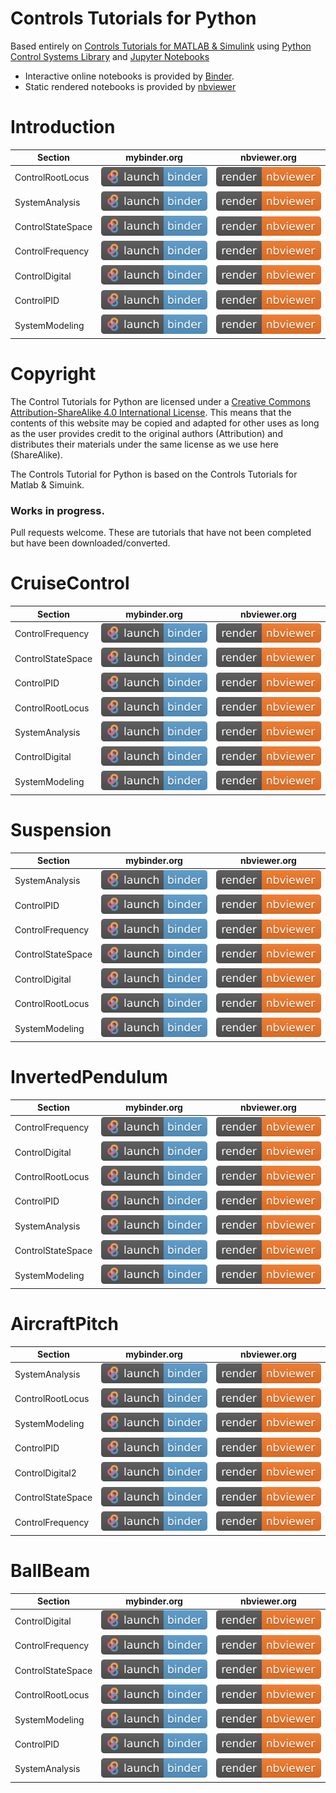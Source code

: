 # Controls Tutorials for Python

Based entirely on [Controls Tutorials for MATLAB & Simulink](https://ctms.engin.umich.edu/CTMS/index.php?aux=Home) using [Python Control Systems Library](https://python-control.readthedocs.io/) and [Jupyter Notebooks](https://jupyter.org/)

- Interactive online notebooks is provided by [Binder](https://mybinder.org/).
- Static rendered notebooks is provided by [nbviewer](https://nbviewer.jupyter.org/)

# Introduction

| Section | mybinder.org| nbviewer.org|
| - | - | - |
| ControlRootLocus | [![Binder](binder_badge.svg)](https://mybinder.org/v2/gh/dapperfu/UMich_Controls_Tutorials_Python/main?filepath=Introduction%2FIntroduction_ControlRootLocus.ipynb) | [![nbviewer](nbviewer_badge.svg)](https://nbviewer.jupyter.org/github/dapperfu/UMich_Controls_Tutorials_Python/blob/main/Introduction/Introduction_ControlRootLocus.ipynb) |
| SystemAnalysis | [![Binder](binder_badge.svg)](https://mybinder.org/v2/gh/dapperfu/UMich_Controls_Tutorials_Python/main?filepath=Introduction%2FIntroduction_SystemAnalysis.ipynb) | [![nbviewer](nbviewer_badge.svg)](https://nbviewer.jupyter.org/github/dapperfu/UMich_Controls_Tutorials_Python/blob/main/Introduction/Introduction_SystemAnalysis.ipynb) |
| ControlStateSpace | [![Binder](binder_badge.svg)](https://mybinder.org/v2/gh/dapperfu/UMich_Controls_Tutorials_Python/main?filepath=Introduction%2FIntroduction_ControlStateSpace.ipynb) | [![nbviewer](nbviewer_badge.svg)](https://nbviewer.jupyter.org/github/dapperfu/UMich_Controls_Tutorials_Python/blob/main/Introduction/Introduction_ControlStateSpace.ipynb) |
| ControlFrequency | [![Binder](binder_badge.svg)](https://mybinder.org/v2/gh/dapperfu/UMich_Controls_Tutorials_Python/main?filepath=Introduction%2FIntroduction_ControlFrequency.ipynb) | [![nbviewer](nbviewer_badge.svg)](https://nbviewer.jupyter.org/github/dapperfu/UMich_Controls_Tutorials_Python/blob/main/Introduction/Introduction_ControlFrequency.ipynb) |
| ControlDigital | [![Binder](binder_badge.svg)](https://mybinder.org/v2/gh/dapperfu/UMich_Controls_Tutorials_Python/main?filepath=Introduction%2FIntroduction_ControlDigital.ipynb) | [![nbviewer](nbviewer_badge.svg)](https://nbviewer.jupyter.org/github/dapperfu/UMich_Controls_Tutorials_Python/blob/main/Introduction/Introduction_ControlDigital.ipynb) |
| ControlPID | [![Binder](binder_badge.svg)](https://mybinder.org/v2/gh/dapperfu/UMich_Controls_Tutorials_Python/main?filepath=Introduction%2FIntroduction_ControlPID.ipynb) | [![nbviewer](nbviewer_badge.svg)](https://nbviewer.jupyter.org/github/dapperfu/UMich_Controls_Tutorials_Python/blob/main/Introduction/Introduction_ControlPID.ipynb) |
| SystemModeling | [![Binder](binder_badge.svg)](https://mybinder.org/v2/gh/dapperfu/UMich_Controls_Tutorials_Python/main?filepath=Introduction%2FIntroduction_SystemModeling.ipynb) | [![nbviewer](nbviewer_badge.svg)](https://nbviewer.jupyter.org/github/dapperfu/UMich_Controls_Tutorials_Python/blob/main/Introduction/Introduction_SystemModeling.ipynb) |

# Copyright

The Control Tutorials for Python are licensed under a [Creative Commons Attribution-ShareAlike 4.0 International License](http://creativecommons.org/licenses/by-sa/4.0/). This means that the contents of this website may be copied and adapted for other uses as long as the user provides credit to the original authors (Attribution) and distributes their materials under the same license as we use here (ShareAlike). 

The Controls Tutorial for Python is based on the Controls Tutorials for Matlab & Simuink.

### Works in progress.

Pull requests welcome. These are tutorials that have not been completed but have been downloaded/converted.

# CruiseControl
| Section | mybinder.org| nbviewer.org|
| - | - | - |
| ControlFrequency | [![Binder](binder_badge.svg)](https://mybinder.org/v2/gh/dapperfu/UMich_Controls_Tutorials_Python/main?filepath=CruiseControl%2FCruiseControl_ControlFrequency.ipynb) | [![nbviewer](nbviewer_badge.svg)](https://nbviewer.jupyter.org/github/dapperfu/UMich_Controls_Tutorials_Python/blob/main/CruiseControl/CruiseControl_ControlFrequency.ipynb) |
| ControlStateSpace | [![Binder](binder_badge.svg)](https://mybinder.org/v2/gh/dapperfu/UMich_Controls_Tutorials_Python/main?filepath=CruiseControl%2FCruiseControl_ControlStateSpace.ipynb) | [![nbviewer](nbviewer_badge.svg)](https://nbviewer.jupyter.org/github/dapperfu/UMich_Controls_Tutorials_Python/blob/main/CruiseControl/CruiseControl_ControlStateSpace.ipynb) |
| ControlPID | [![Binder](binder_badge.svg)](https://mybinder.org/v2/gh/dapperfu/UMich_Controls_Tutorials_Python/main?filepath=CruiseControl%2FCruiseControl_ControlPID.ipynb) | [![nbviewer](nbviewer_badge.svg)](https://nbviewer.jupyter.org/github/dapperfu/UMich_Controls_Tutorials_Python/blob/main/CruiseControl/CruiseControl_ControlPID.ipynb) |
| ControlRootLocus | [![Binder](binder_badge.svg)](https://mybinder.org/v2/gh/dapperfu/UMich_Controls_Tutorials_Python/main?filepath=CruiseControl%2FCruiseControl_ControlRootLocus.ipynb) | [![nbviewer](nbviewer_badge.svg)](https://nbviewer.jupyter.org/github/dapperfu/UMich_Controls_Tutorials_Python/blob/main/CruiseControl/CruiseControl_ControlRootLocus.ipynb) |
| SystemAnalysis | [![Binder](binder_badge.svg)](https://mybinder.org/v2/gh/dapperfu/UMich_Controls_Tutorials_Python/main?filepath=CruiseControl%2FCruiseControl_SystemAnalysis.ipynb) | [![nbviewer](nbviewer_badge.svg)](https://nbviewer.jupyter.org/github/dapperfu/UMich_Controls_Tutorials_Python/blob/main/CruiseControl/CruiseControl_SystemAnalysis.ipynb) |
| ControlDigital | [![Binder](binder_badge.svg)](https://mybinder.org/v2/gh/dapperfu/UMich_Controls_Tutorials_Python/main?filepath=CruiseControl%2FCruiseControl_ControlDigital.ipynb) | [![nbviewer](nbviewer_badge.svg)](https://nbviewer.jupyter.org/github/dapperfu/UMich_Controls_Tutorials_Python/blob/main/CruiseControl/CruiseControl_ControlDigital.ipynb) |
| SystemModeling | [![Binder](binder_badge.svg)](https://mybinder.org/v2/gh/dapperfu/UMich_Controls_Tutorials_Python/main?filepath=CruiseControl%2FCruiseControl_SystemModeling.ipynb) | [![nbviewer](nbviewer_badge.svg)](https://nbviewer.jupyter.org/github/dapperfu/UMich_Controls_Tutorials_Python/blob/main/CruiseControl/CruiseControl_SystemModeling.ipynb) |

# Suspension
| Section | mybinder.org| nbviewer.org|
| - | - | - |
| SystemAnalysis | [![Binder](binder_badge.svg)](https://mybinder.org/v2/gh/dapperfu/UMich_Controls_Tutorials_Python/main?filepath=Suspension%2FSuspension_SystemAnalysis.ipynb) | [![nbviewer](nbviewer_badge.svg)](https://nbviewer.jupyter.org/github/dapperfu/UMich_Controls_Tutorials_Python/blob/main/Suspension/Suspension_SystemAnalysis.ipynb) |
| ControlPID | [![Binder](binder_badge.svg)](https://mybinder.org/v2/gh/dapperfu/UMich_Controls_Tutorials_Python/main?filepath=Suspension%2FSuspension_ControlPID.ipynb) | [![nbviewer](nbviewer_badge.svg)](https://nbviewer.jupyter.org/github/dapperfu/UMich_Controls_Tutorials_Python/blob/main/Suspension/Suspension_ControlPID.ipynb) |
| ControlFrequency | [![Binder](binder_badge.svg)](https://mybinder.org/v2/gh/dapperfu/UMich_Controls_Tutorials_Python/main?filepath=Suspension%2FSuspension_ControlFrequency.ipynb) | [![nbviewer](nbviewer_badge.svg)](https://nbviewer.jupyter.org/github/dapperfu/UMich_Controls_Tutorials_Python/blob/main/Suspension/Suspension_ControlFrequency.ipynb) |
| ControlStateSpace | [![Binder](binder_badge.svg)](https://mybinder.org/v2/gh/dapperfu/UMich_Controls_Tutorials_Python/main?filepath=Suspension%2FSuspension_ControlStateSpace.ipynb) | [![nbviewer](nbviewer_badge.svg)](https://nbviewer.jupyter.org/github/dapperfu/UMich_Controls_Tutorials_Python/blob/main/Suspension/Suspension_ControlStateSpace.ipynb) |
| ControlDigital | [![Binder](binder_badge.svg)](https://mybinder.org/v2/gh/dapperfu/UMich_Controls_Tutorials_Python/main?filepath=Suspension%2FSuspension_ControlDigital.ipynb) | [![nbviewer](nbviewer_badge.svg)](https://nbviewer.jupyter.org/github/dapperfu/UMich_Controls_Tutorials_Python/blob/main/Suspension/Suspension_ControlDigital.ipynb) |
| ControlRootLocus | [![Binder](binder_badge.svg)](https://mybinder.org/v2/gh/dapperfu/UMich_Controls_Tutorials_Python/main?filepath=Suspension%2FSuspension_ControlRootLocus.ipynb) | [![nbviewer](nbviewer_badge.svg)](https://nbviewer.jupyter.org/github/dapperfu/UMich_Controls_Tutorials_Python/blob/main/Suspension/Suspension_ControlRootLocus.ipynb) |
| SystemModeling | [![Binder](binder_badge.svg)](https://mybinder.org/v2/gh/dapperfu/UMich_Controls_Tutorials_Python/main?filepath=Suspension%2FSuspension_SystemModeling.ipynb) | [![nbviewer](nbviewer_badge.svg)](https://nbviewer.jupyter.org/github/dapperfu/UMich_Controls_Tutorials_Python/blob/main/Suspension/Suspension_SystemModeling.ipynb) |

# InvertedPendulum
| Section | mybinder.org| nbviewer.org|
| - | - | - |
| ControlFrequency | [![Binder](binder_badge.svg)](https://mybinder.org/v2/gh/dapperfu/UMich_Controls_Tutorials_Python/main?filepath=InvertedPendulum%2FInvertedPendulum_ControlFrequency.ipynb) | [![nbviewer](nbviewer_badge.svg)](https://nbviewer.jupyter.org/github/dapperfu/UMich_Controls_Tutorials_Python/blob/main/InvertedPendulum/InvertedPendulum_ControlFrequency.ipynb) |
| ControlDigital | [![Binder](binder_badge.svg)](https://mybinder.org/v2/gh/dapperfu/UMich_Controls_Tutorials_Python/main?filepath=InvertedPendulum%2FInvertedPendulum_ControlDigital.ipynb) | [![nbviewer](nbviewer_badge.svg)](https://nbviewer.jupyter.org/github/dapperfu/UMich_Controls_Tutorials_Python/blob/main/InvertedPendulum/InvertedPendulum_ControlDigital.ipynb) |
| ControlRootLocus | [![Binder](binder_badge.svg)](https://mybinder.org/v2/gh/dapperfu/UMich_Controls_Tutorials_Python/main?filepath=InvertedPendulum%2FInvertedPendulum_ControlRootLocus.ipynb) | [![nbviewer](nbviewer_badge.svg)](https://nbviewer.jupyter.org/github/dapperfu/UMich_Controls_Tutorials_Python/blob/main/InvertedPendulum/InvertedPendulum_ControlRootLocus.ipynb) |
| ControlPID | [![Binder](binder_badge.svg)](https://mybinder.org/v2/gh/dapperfu/UMich_Controls_Tutorials_Python/main?filepath=InvertedPendulum%2FInvertedPendulum_ControlPID.ipynb) | [![nbviewer](nbviewer_badge.svg)](https://nbviewer.jupyter.org/github/dapperfu/UMich_Controls_Tutorials_Python/blob/main/InvertedPendulum/InvertedPendulum_ControlPID.ipynb) |
| SystemAnalysis | [![Binder](binder_badge.svg)](https://mybinder.org/v2/gh/dapperfu/UMich_Controls_Tutorials_Python/main?filepath=InvertedPendulum%2FInvertedPendulum_SystemAnalysis.ipynb) | [![nbviewer](nbviewer_badge.svg)](https://nbviewer.jupyter.org/github/dapperfu/UMich_Controls_Tutorials_Python/blob/main/InvertedPendulum/InvertedPendulum_SystemAnalysis.ipynb) |
| ControlStateSpace | [![Binder](binder_badge.svg)](https://mybinder.org/v2/gh/dapperfu/UMich_Controls_Tutorials_Python/main?filepath=InvertedPendulum%2FInvertedPendulum_ControlStateSpace.ipynb) | [![nbviewer](nbviewer_badge.svg)](https://nbviewer.jupyter.org/github/dapperfu/UMich_Controls_Tutorials_Python/blob/main/InvertedPendulum/InvertedPendulum_ControlStateSpace.ipynb) |
| SystemModeling | [![Binder](binder_badge.svg)](https://mybinder.org/v2/gh/dapperfu/UMich_Controls_Tutorials_Python/main?filepath=InvertedPendulum%2FInvertedPendulum_SystemModeling.ipynb) | [![nbviewer](nbviewer_badge.svg)](https://nbviewer.jupyter.org/github/dapperfu/UMich_Controls_Tutorials_Python/blob/main/InvertedPendulum/InvertedPendulum_SystemModeling.ipynb) |

# AircraftPitch
| Section | mybinder.org| nbviewer.org|
| - | - | - |
| SystemAnalysis | [![Binder](binder_badge.svg)](https://mybinder.org/v2/gh/dapperfu/UMich_Controls_Tutorials_Python/main?filepath=AircraftPitch%2FAircraftPitch_SystemAnalysis.ipynb) | [![nbviewer](nbviewer_badge.svg)](https://nbviewer.jupyter.org/github/dapperfu/UMich_Controls_Tutorials_Python/blob/main/AircraftPitch/AircraftPitch_SystemAnalysis.ipynb) |
| ControlRootLocus | [![Binder](binder_badge.svg)](https://mybinder.org/v2/gh/dapperfu/UMich_Controls_Tutorials_Python/main?filepath=AircraftPitch%2FAircraftPitch_ControlRootLocus.ipynb) | [![nbviewer](nbviewer_badge.svg)](https://nbviewer.jupyter.org/github/dapperfu/UMich_Controls_Tutorials_Python/blob/main/AircraftPitch/AircraftPitch_ControlRootLocus.ipynb) |
| SystemModeling | [![Binder](binder_badge.svg)](https://mybinder.org/v2/gh/dapperfu/UMich_Controls_Tutorials_Python/main?filepath=AircraftPitch%2FAircraftPitch_SystemModeling.ipynb) | [![nbviewer](nbviewer_badge.svg)](https://nbviewer.jupyter.org/github/dapperfu/UMich_Controls_Tutorials_Python/blob/main/AircraftPitch/AircraftPitch_SystemModeling.ipynb) |
| ControlPID | [![Binder](binder_badge.svg)](https://mybinder.org/v2/gh/dapperfu/UMich_Controls_Tutorials_Python/main?filepath=AircraftPitch%2FAircraftPitch_ControlPID.ipynb) | [![nbviewer](nbviewer_badge.svg)](https://nbviewer.jupyter.org/github/dapperfu/UMich_Controls_Tutorials_Python/blob/main/AircraftPitch/AircraftPitch_ControlPID.ipynb) |
| ControlDigital2 | [![Binder](binder_badge.svg)](https://mybinder.org/v2/gh/dapperfu/UMich_Controls_Tutorials_Python/main?filepath=AircraftPitch%2FAircraftPitch_ControlDigital2.ipynb) | [![nbviewer](nbviewer_badge.svg)](https://nbviewer.jupyter.org/github/dapperfu/UMich_Controls_Tutorials_Python/blob/main/AircraftPitch/AircraftPitch_ControlDigital2.ipynb) |
| ControlStateSpace | [![Binder](binder_badge.svg)](https://mybinder.org/v2/gh/dapperfu/UMich_Controls_Tutorials_Python/main?filepath=AircraftPitch%2FAircraftPitch_ControlStateSpace.ipynb) | [![nbviewer](nbviewer_badge.svg)](https://nbviewer.jupyter.org/github/dapperfu/UMich_Controls_Tutorials_Python/blob/main/AircraftPitch/AircraftPitch_ControlStateSpace.ipynb) |
| ControlFrequency | [![Binder](binder_badge.svg)](https://mybinder.org/v2/gh/dapperfu/UMich_Controls_Tutorials_Python/main?filepath=AircraftPitch%2FAircraftPitch_ControlFrequency.ipynb) | [![nbviewer](nbviewer_badge.svg)](https://nbviewer.jupyter.org/github/dapperfu/UMich_Controls_Tutorials_Python/blob/main/AircraftPitch/AircraftPitch_ControlFrequency.ipynb) |

# BallBeam
| Section | mybinder.org| nbviewer.org|
| - | - | - |
| ControlDigital | [![Binder](binder_badge.svg)](https://mybinder.org/v2/gh/dapperfu/UMich_Controls_Tutorials_Python/main?filepath=BallBeam%2FBallBeam_ControlDigital.ipynb) | [![nbviewer](nbviewer_badge.svg)](https://nbviewer.jupyter.org/github/dapperfu/UMich_Controls_Tutorials_Python/blob/main/BallBeam/BallBeam_ControlDigital.ipynb) |
| ControlFrequency | [![Binder](binder_badge.svg)](https://mybinder.org/v2/gh/dapperfu/UMich_Controls_Tutorials_Python/main?filepath=BallBeam%2FBallBeam_ControlFrequency.ipynb) | [![nbviewer](nbviewer_badge.svg)](https://nbviewer.jupyter.org/github/dapperfu/UMich_Controls_Tutorials_Python/blob/main/BallBeam/BallBeam_ControlFrequency.ipynb) |
| ControlStateSpace | [![Binder](binder_badge.svg)](https://mybinder.org/v2/gh/dapperfu/UMich_Controls_Tutorials_Python/main?filepath=BallBeam%2FBallBeam_ControlStateSpace.ipynb) | [![nbviewer](nbviewer_badge.svg)](https://nbviewer.jupyter.org/github/dapperfu/UMich_Controls_Tutorials_Python/blob/main/BallBeam/BallBeam_ControlStateSpace.ipynb) |
| ControlRootLocus | [![Binder](binder_badge.svg)](https://mybinder.org/v2/gh/dapperfu/UMich_Controls_Tutorials_Python/main?filepath=BallBeam%2FBallBeam_ControlRootLocus.ipynb) | [![nbviewer](nbviewer_badge.svg)](https://nbviewer.jupyter.org/github/dapperfu/UMich_Controls_Tutorials_Python/blob/main/BallBeam/BallBeam_ControlRootLocus.ipynb) |
| SystemModeling | [![Binder](binder_badge.svg)](https://mybinder.org/v2/gh/dapperfu/UMich_Controls_Tutorials_Python/main?filepath=BallBeam%2FBallBeam_SystemModeling.ipynb) | [![nbviewer](nbviewer_badge.svg)](https://nbviewer.jupyter.org/github/dapperfu/UMich_Controls_Tutorials_Python/blob/main/BallBeam/BallBeam_SystemModeling.ipynb) |
| ControlPID | [![Binder](binder_badge.svg)](https://mybinder.org/v2/gh/dapperfu/UMich_Controls_Tutorials_Python/main?filepath=BallBeam%2FBallBeam_ControlPID.ipynb) | [![nbviewer](nbviewer_badge.svg)](https://nbviewer.jupyter.org/github/dapperfu/UMich_Controls_Tutorials_Python/blob/main/BallBeam/BallBeam_ControlPID.ipynb) |
| SystemAnalysis | [![Binder](binder_badge.svg)](https://mybinder.org/v2/gh/dapperfu/UMich_Controls_Tutorials_Python/main?filepath=BallBeam%2FBallBeam_SystemAnalysis.ipynb) | [![nbviewer](nbviewer_badge.svg)](https://nbviewer.jupyter.org/github/dapperfu/UMich_Controls_Tutorials_Python/blob/main/BallBeam/BallBeam_SystemAnalysis.ipynb) |

